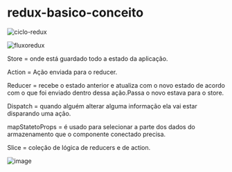 ﻿# redux-basico-conceito
![ciclo-redux](https://user-images.githubusercontent.com/69002877/156345639-24e763ba-37bf-4819-9adb-cdab04695a49.png)

![fluxoredux](https://user-images.githubusercontent.com/69002877/156345692-253030fa-bd53-417f-b4c8-2ddb4300da02.png)

Store = onde está guardado todo a estado da aplicação.


Action = Ação enviada para o reducer.


Reducer = recebe o estado anterior e atualiza com o novo estado de acordo com o que foi enviado dentro dessa ação.Passa o novo estava para o store.


Dispatch = quando alguém alterar alguma informação ela vai estar disparando uma ação.


mapStatetoProps = é usado para selecionar a parte dos dados do armazenamento que o componente conectado precisa.


Slice = coleção de lógica de reducers e de action.


![image](https://user-images.githubusercontent.com/69002877/156657716-cfd827be-8c27-4d6c-99ee-66da4d286a76.png)
